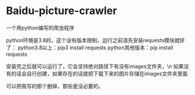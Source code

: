 # Baidu-picture-crawler
一个用python编写的爬虫程序

python环境是3.8的，这个没有版本限制，运行之前请先安装requests模块就好了：
python3.8以上：pip3 install requests
python其他版本：pip install requests

安装完之后就可以运行了，它会坚持绝对路径下有没有images文件夹，\n
如果没有的话会自行创建，如果存在的话就把下载下来的图片存储在images文件夹里面

可以把我写的那个删掉，那些是没必要的。
